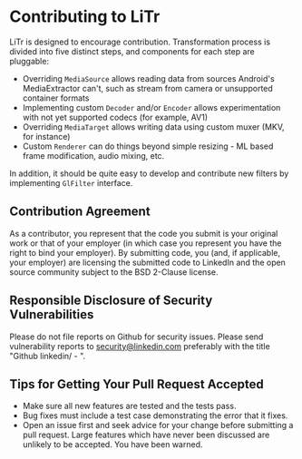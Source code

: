 # Contributing to LiTr

LiTr is designed to encourage contribution. Transformation process is divided into five distinct steps, and components for each step are pluggable:
 - Overriding `MediaSource` allows reading data from sources Android's MediaExtractor can't, such as stream from camera or unsupported container formats
 - Implementing custom `Decoder` and/or `Encoder` allows experimentation with not yet supported codecs (for example, AV1)
 - Overriding `MediaTarget` allows writing data using custom muxer (MKV, for instance)
 - Custom `Renderer` can do things beyond simple resizing - ML based frame modification, audio mixing, etc.
 
In addition, it should be quite easy to develop and contribute new filters by implementing `GlFilter` interface.  

## Contribution Agreement

As a contributor, you represent that the code you submit is your original work or that of your employer
(in which case you represent you have the right to bind your employer). By submitting code, you
(and, if applicable, your employer) are licensing the submitted code to LinkedIn and the open source
community subject to the BSD 2-Clause license.

## Responsible Disclosure of Security Vulnerabilities

Please do not file reports on Github for security issues. Please send vulnerability reports to
security@linkedin.com preferably with the title "Github linkedin/ - ".

## Tips for Getting Your Pull Request Accepted

- Make sure all new features are tested and the tests pass.
- Bug fixes must include a test case demonstrating the error that it fixes.
- Open an issue first and seek advice for your change before submitting a pull request. Large features which have never been discussed are unlikely to be accepted. You have been warned.